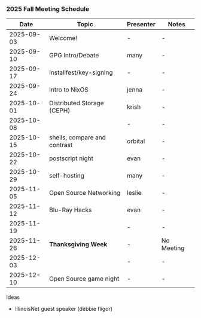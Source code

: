 ### 2025 Fall Meeting Schedule

| Date | Topic | Presenter | Notes |
| --- | --- | --- | --- |
| 2025-09-03 | Welcome! | - | - |
| 2025-09-10 | GPG Intro/Debate | many | - |
| 2025-09-17 | Installfest/key-signing | - | - |
| 2025-09-24 | Intro to NixOS | jenna | - |
| 2025-10-01 | Distributed Storage (CEPH) | krish | - |
| 2025-10-08 |  | - | - |
| 2025-10-15 | shells, compare and contrast | orbital | - |
| 2025-10-22 | postscript night | evan | - |
| 2025-10-29 | self-hosting | many  | - |
| 2025-11-05 | Open Source Networking | leslie | - |
| 2025-11-12 | Blu-Ray Hacks | evan | - |
| 2025-11-19 |  | - | - |
| 2025-11-26 | **Thanksgiving Week** | - | No Meeting |
| 2025-12-03 |  | - | - |
| 2025-12-10 | Open Source game night | - | - |

Ideas
- IllinoisNet guest speaker (debbie fligor)